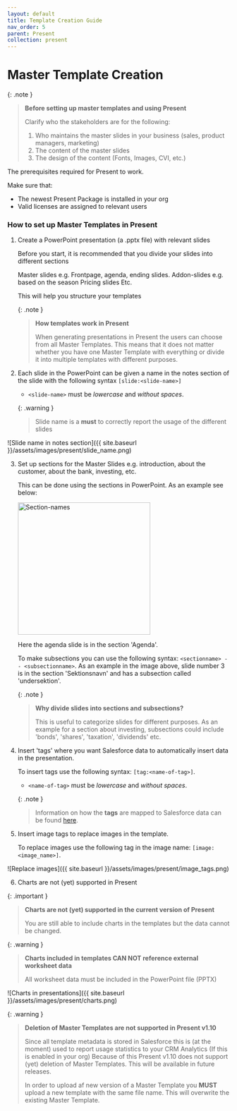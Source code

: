 ```yaml
---
layout: default
title: Template Creation Guide
nav_order: 5
parent: Present
collection: present
---
```


# Master Template Creation

{: .note }
> **Before setting up master templates and using Present**
>
> Clarify who the stakeholders are for the following:
> 1. Who maintains the master slides in your business (sales, product managers, marketing)
> 2. The content of the master slides
> 3. The design of the content (Fonts, Images, CVI, etc.)

The prerequisites required for Present to work.

Make sure that:
- The newest Present Package is installed in your org
- Valid licenses are assigned to relevant users

### How to set up Master Templates in Present

1. Create a PowerPoint presentation (a .pptx file) with relevant slides

   <procedure title="Divide your slides into different categories" id="slide-categories">
      <p>Before you start, it is recommended that you divide your slides into different sections</p>
      <step>Master slides e.g. Frontpage, agenda, ending slides.</step>
      <step>Addon-slides e.g. based on the season</step>
      <step>Pricing slides</step>
      <step>Etc.</step>
      <p>This will help you structure your templates</p>
   </procedure>

   {: .note }
   > **How templates work in Present**
   >
   > When generating presentations in Present the users can choose from all Master Templates.
   > This means that it does not matter whether you have one Master Template with everything or divide it into multiple templates with different purposes.

2. Each slide in the PowerPoint can be given a name in the notes section of the slide with the following syntax
   `[slide:<slide-name>]`

   * `<slide-name>` must be _lowercase_ and _without spaces_.

   {: .warning }
   > Slide name is a **must** to correctly report the usage of the different slides


  ![Slide name in notes section]({{ site.baseurl }}/assets/images/present/slide_name.png)


3. Set up sections for the Master Slides e.g. introduction, about the customer, about the bank, investing, etc.

   This can be done using the sections in PowerPoint. As an example see below:


   <img alt="Section-names" src="{{ site.baseurl }}/assets/images/present/section_names.png" width="300">


   Here the agenda slide is in the section 'Agenda'.

   To make subsections you can use the following syntax: `<sectionname> -- <subsectionname>`. As an example in the image above, slide number 3 is in the section 'Sektionsnavn' and has a subsection called 'undersektion'.

   {: .note }
   > **Why divide slides into sections and subsections?**
   >
   > This is useful to categorize slides for different purposes. As an example for a section about investing, subsections could include 'bonds', 'shares', 'taxation', 'dividends' etc.

4. Insert 'tags' where you want Salesforce data to automatically insert data in the presentation.

   To insert tags use the following syntax: `[tag:<name-of-tag>]`.

   * `<name-of-tag>` must be _lowercase_ and _without spaces_.


   {: .note }
   > Information on how the **tags** are mapped to Salesforce data can be found [here](../tag-mapping).


5. Insert image tags to replace images in the template.

   To replace images use the following tag in the image name: `[image:<image_name>]`.


![Replace images]({{ site.baseurl }}/assets/images/present/image_tags.png)

6. Charts are not (yet) supported in Present

  {: .important }
  > **Charts are not (yet) supported in the current version of Present**
  >
  > You are still able to include charts in the templates but the data cannot be changed.

  {: .warning }
  > **Charts included in templates CAN NOT reference external worksheet data**
  >
  > All worksheet data must be included in the PowerPoint file (PPTX)

  ![Charts in presentations]({{ site.baseurl }}/assets/images/present/charts.png)

  {: .warning }
  > **Deletion of Master Templates are not supported in Present v1.10**
  >
  > Since all template metadata is stored in Salesforce this is (at the moment) used to report usage statistics to your CRM Analytics (If this is enabled in your org)
  > Because of this Present v1.10 does not support (yet) deletion of Master Templates. This will be available in future releases.
  > 
  > In order to upload af new version of a Master Template you **MUST** upload a new template with the same file name. This will overwrite the existing Master Template.
